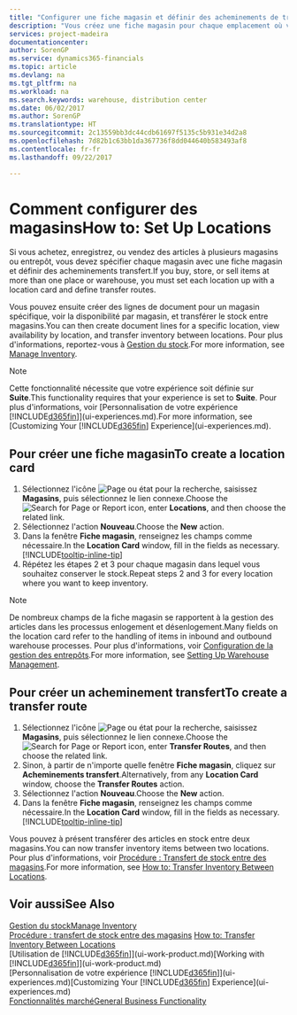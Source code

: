 ```yaml
---
title: "Configurer une fiche magasin et définir des acheminements de transfert| Microsoft Docs"
description: "Vous créez une fiche magasin pour chaque emplacement où vous stockez des articles d'inventaire, par exemple, un entrepôt ou un centre de distribution, et configurez des acheminements pour le transfert d'articles entre magasins."
services: project-madeira
documentationcenter: 
author: SorenGP
ms.service: dynamics365-financials
ms.topic: article
ms.devlang: na
ms.tgt_pltfrm: na
ms.workload: na
ms.search.keywords: warehouse, distribution center
ms.date: 06/02/2017
ms.author: SorenGP
ms.translationtype: HT
ms.sourcegitcommit: 2c13559bb3dc44cdb61697f5135c5b931e34d2a8
ms.openlocfilehash: 7d82b1c63bb1da367736f8dd044640b583493af8
ms.contentlocale: fr-fr
ms.lasthandoff: 09/22/2017

---
```

# <a name="how-to-set-up-locations"></a><span data-ttu-id="07e76-103">Comment configurer des magasins</span><span class="sxs-lookup"><span data-stu-id="07e76-103">How to: Set Up Locations</span></span>
<span data-ttu-id="07e76-104">Si vous achetez, enregistrez, ou vendez des articles à plusieurs magasins ou entrepôt, vous devez spécifier chaque magasin avec une fiche magasin et définir des acheminements transfert.</span><span class="sxs-lookup"><span data-stu-id="07e76-104">If you buy, store, or sell items at more than one place or warehouse, you must set each location up with a location card and define transfer routes.</span></span>

<span data-ttu-id="07e76-105">Vous pouvez ensuite créer des lignes de document pour un magasin spécifique, voir la disponibilité par magasin, et transférer le stock entre magasins.</span><span class="sxs-lookup"><span data-stu-id="07e76-105">You can then create document lines for a specific location, view availability by location, and transfer inventory between locations.</span></span> <span data-ttu-id="07e76-106">Pour plus d'informations, reportez-vous à [Gestion du stock](inventory-manage-inventory.md).</span><span class="sxs-lookup"><span data-stu-id="07e76-106">For more information, see [Manage Inventory](inventory-manage-inventory.md).</span></span>

> [!NOTE]  
>   <span data-ttu-id="07e76-107">Cette fonctionnalité nécessite que votre expérience soit définie sur **Suite**.</span><span class="sxs-lookup"><span data-stu-id="07e76-107">This functionality requires that your experience is set to **Suite**.</span></span> <span data-ttu-id="07e76-108">Pour plus d'informations, voir [Personnalisation de votre expérience [!INCLUDE[d365fin](includes/d365fin_md.md)]](ui-experiences.md).</span><span class="sxs-lookup"><span data-stu-id="07e76-108">For more information, see [Customizing Your [!INCLUDE[d365fin](includes/d365fin_md.md)] Experience](ui-experiences.md).</span></span>

## <a name="to-create-a-location-card"></a><span data-ttu-id="07e76-109">Pour créer une fiche magasin</span><span class="sxs-lookup"><span data-stu-id="07e76-109">To create a location card</span></span>
1. <span data-ttu-id="07e76-110">Sélectionnez l'icône ![Page ou état pour la recherche](media/ui-search/search_small.png "Page ou état pour la recherche"), saisissez **Magasins**, puis sélectionnez le lien connexe.</span><span class="sxs-lookup"><span data-stu-id="07e76-110">Choose the ![Search for Page or Report](media/ui-search/search_small.png "Search for Page or Report icon") icon, enter **Locations**, and then choose the related link.</span></span>
2. <span data-ttu-id="07e76-111">Sélectionnez l'action **Nouveau**.</span><span class="sxs-lookup"><span data-stu-id="07e76-111">Choose the **New** action.</span></span>
3. <span data-ttu-id="07e76-112">Dans la fenêtre **Fiche magasin**, renseignez les champs comme nécessaire.</span><span class="sxs-lookup"><span data-stu-id="07e76-112">In the **Location Card** window, fill in the fields as necessary.</span></span> [!INCLUDE[tooltip-inline-tip](includes/tooltip-inline-tip_md.md)]
4. <span data-ttu-id="07e76-113">Répétez les étapes 2 et 3 pour chaque magasin dans lequel vous souhaitez conserver le stock.</span><span class="sxs-lookup"><span data-stu-id="07e76-113">Repeat steps 2 and 3 for every location where you want to keep inventory.</span></span>

> [!NOTE]  
> <span data-ttu-id="07e76-114">De nombreux champs de la fiche magasin se rapportent à la gestion des articles dans les processus enlogement et désenlogement.</span><span class="sxs-lookup"><span data-stu-id="07e76-114">Many fields on the location card refer to the handling of items in inbound and outbound warehouse processes.</span></span> <span data-ttu-id="07e76-115">Pour plus d'informations, voir [Configuration de la gestion des entrepôts](warehouse-setup-warehouse.md).</span><span class="sxs-lookup"><span data-stu-id="07e76-115">For more information, see [Setting Up Warehouse Management](warehouse-setup-warehouse.md).</span></span> 

## <a name="to-create-a-transfer-route"></a><span data-ttu-id="07e76-116">Pour créer un acheminement transfert</span><span class="sxs-lookup"><span data-stu-id="07e76-116">To create a transfer route</span></span>
1. <span data-ttu-id="07e76-117">Sélectionnez l'icône ![Page ou état pour la recherche](media/ui-search/search_small.png "Page ou état pour la recherche"), saisissez **Magasins**, puis sélectionnez le lien connexe.</span><span class="sxs-lookup"><span data-stu-id="07e76-117">Choose the ![Search for Page or Report](media/ui-search/search_small.png "Search for Page or Report icon") icon, enter **Transfer Routes**, and then choose the related link.</span></span>
2. <span data-ttu-id="07e76-118">Sinon, à partir de n'importe quelle fenêtre **Fiche magasin**, cliquez sur **Acheminements transfert**.</span><span class="sxs-lookup"><span data-stu-id="07e76-118">Alternatively, from any **Location Card** window, choose the **Transfer Routes** action.</span></span>
3. <span data-ttu-id="07e76-119">Sélectionnez l'action **Nouveau**.</span><span class="sxs-lookup"><span data-stu-id="07e76-119">Choose the **New** action.</span></span>
4. <span data-ttu-id="07e76-120">Dans la fenêtre **Fiche magasin**, renseignez les champs comme nécessaire.</span><span class="sxs-lookup"><span data-stu-id="07e76-120">In the **Location Card** window, fill in the fields as necessary.</span></span> [!INCLUDE[tooltip-inline-tip](includes/tooltip-inline-tip_md.md)]

<span data-ttu-id="07e76-121">Vous pouvez à présent transférer des articles en stock entre deux magasins.</span><span class="sxs-lookup"><span data-stu-id="07e76-121">You can now transfer inventory items between two locations.</span></span> <span data-ttu-id="07e76-122">Pour plus d'informations, voir [Procédure : Transfert de stock entre des magasins](inventory-how-transfer-between-locations.md).</span><span class="sxs-lookup"><span data-stu-id="07e76-122">For more information, see [How to: Transfer Inventory Between Locations](inventory-how-transfer-between-locations.md).</span></span>    

## <a name="see-also"></a><span data-ttu-id="07e76-123">Voir aussi</span><span class="sxs-lookup"><span data-stu-id="07e76-123">See Also</span></span>
[<span data-ttu-id="07e76-124">Gestion du stock</span><span class="sxs-lookup"><span data-stu-id="07e76-124">Manage Inventory</span></span>](inventory-manage-inventory.md)  
<span data-ttu-id="07e76-125">[Procédure : transfert de stock entre des magasins](inventory-how-transfer-between-locations.md)  </span><span class="sxs-lookup"><span data-stu-id="07e76-125">[How to: Transfer Inventory Between Locations](inventory-how-transfer-between-locations.md)  </span></span>  
<span data-ttu-id="07e76-126">[Utilisation de [!INCLUDE[d365fin](includes/d365fin_md.md)]](ui-work-product.md)</span><span class="sxs-lookup"><span data-stu-id="07e76-126">[Working with [!INCLUDE[d365fin](includes/d365fin_md.md)]](ui-work-product.md)</span></span>  
<span data-ttu-id="07e76-127">[Personnalisation de votre expérience [!INCLUDE[d365fin](includes/d365fin_md.md)]](ui-experiences.md)</span><span class="sxs-lookup"><span data-stu-id="07e76-127">[Customizing Your [!INCLUDE[d365fin](includes/d365fin_md.md)] Experience](ui-experiences.md)</span></span>  
[<span data-ttu-id="07e76-128">Fonctionnalités marché</span><span class="sxs-lookup"><span data-stu-id="07e76-128">General Business Functionality</span></span>](ui-across-business-areas.md)

